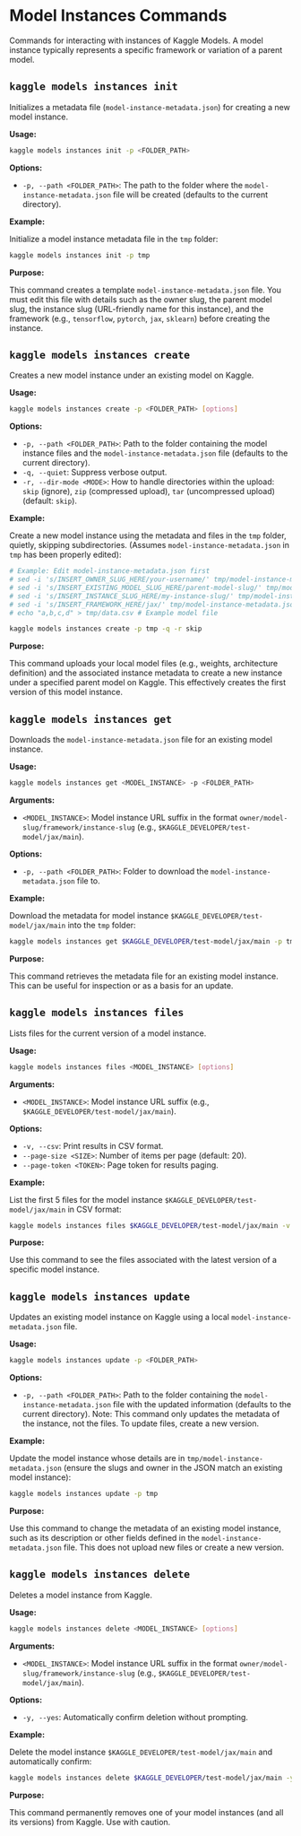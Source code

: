 # Model Instances Commands

Commands for interacting with instances of Kaggle Models. A model instance typically represents a specific framework or variation of a parent model.

## `kaggle models instances init`

Initializes a metadata file (`model-instance-metadata.json`) for creating a new model instance.

**Usage:**

```bash
kaggle models instances init -p <FOLDER_PATH>
```

**Options:**

*   `-p, --path <FOLDER_PATH>`: The path to the folder where the `model-instance-metadata.json` file will be created (defaults to the current directory).

**Example:**

Initialize a model instance metadata file in the `tmp` folder:

```bash
kaggle models instances init -p tmp
```

**Purpose:**

This command creates a template `model-instance-metadata.json` file. You must edit this file with details such as the owner slug, the parent model slug, the instance slug (URL-friendly name for this instance), and the framework (e.g., `tensorflow`, `pytorch`, `jax`, `sklearn`) before creating the instance.

## `kaggle models instances create`

Creates a new model instance under an existing model on Kaggle.

**Usage:**

```bash
kaggle models instances create -p <FOLDER_PATH> [options]
```

**Options:**

*   `-p, --path <FOLDER_PATH>`: Path to the folder containing the model instance files and the `model-instance-metadata.json` file (defaults to the current directory).
*   `-q, --quiet`: Suppress verbose output.
*   `-r, --dir-mode <MODE>`: How to handle directories within the upload: `skip` (ignore), `zip` (compressed upload), `tar` (uncompressed upload) (default: `skip`).

**Example:**

Create a new model instance using the metadata and files in the `tmp` folder, quietly, skipping subdirectories. (Assumes `model-instance-metadata.json` in `tmp` has been properly edited):

```bash
# Example: Edit model-instance-metadata.json first
# sed -i 's/INSERT_OWNER_SLUG_HERE/your-username/' tmp/model-instance-metadata.json
# sed -i 's/INSERT_EXISTING_MODEL_SLUG_HERE/parent-model-slug/' tmp/model-instance-metadata.json
# sed -i 's/INSERT_INSTANCE_SLUG_HERE/my-instance-slug/' tmp/model-instance-metadata.json
# sed -i 's/INSERT_FRAMEWORK_HERE/jax/' tmp/model-instance-metadata.json
# echo "a,b,c,d" > tmp/data.csv # Example model file

kaggle models instances create -p tmp -q -r skip
```

**Purpose:**

This command uploads your local model files (e.g., weights, architecture definition) and the associated instance metadata to create a new instance under a specified parent model on Kaggle. This effectively creates the first version of this model instance.

## `kaggle models instances get`

Downloads the `model-instance-metadata.json` file for an existing model instance.

**Usage:**

```bash
kaggle models instances get <MODEL_INSTANCE> -p <FOLDER_PATH>
```

**Arguments:**

*   `<MODEL_INSTANCE>`: Model instance URL suffix in the format `owner/model-slug/framework/instance-slug` (e.g., `$KAGGLE_DEVELOPER/test-model/jax/main`).

**Options:**

*   `-p, --path <FOLDER_PATH>`: Folder to download the `model-instance-metadata.json` file to.

**Example:**

Download the metadata for model instance `$KAGGLE_DEVELOPER/test-model/jax/main` into the `tmp` folder:

```bash
kaggle models instances get $KAGGLE_DEVELOPER/test-model/jax/main -p tmp
```

**Purpose:**

This command retrieves the metadata file for an existing model instance. This can be useful for inspection or as a basis for an update.

## `kaggle models instances files`

Lists files for the current version of a model instance.

**Usage:**

```bash
kaggle models instances files <MODEL_INSTANCE> [options]
```

**Arguments:**

*   `<MODEL_INSTANCE>`: Model instance URL suffix (e.g., `$KAGGLE_DEVELOPER/test-model/jax/main`).

**Options:**

*   `-v, --csv`: Print results in CSV format.
*   `--page-size <SIZE>`: Number of items per page (default: 20).
*   `--page-token <TOKEN>`: Page token for results paging.

**Example:**

List the first 5 files for the model instance `$KAGGLE_DEVELOPER/test-model/jax/main` in CSV format:

```bash
kaggle models instances files $KAGGLE_DEVELOPER/test-model/jax/main -v --page-size 5
```

**Purpose:**

Use this command to see the files associated with the latest version of a specific model instance.

## `kaggle models instances update`

Updates an existing model instance on Kaggle using a local `model-instance-metadata.json` file.

**Usage:**

```bash
kaggle models instances update -p <FOLDER_PATH>
```

**Options:**

*   `-p, --path <FOLDER_PATH>`: Path to the folder containing the `model-instance-metadata.json` file with the updated information (defaults to the current directory). Note: This command only updates the metadata of the instance, not the files. To update files, create a new version.

**Example:**

Update the model instance whose details are in `tmp/model-instance-metadata.json` (ensure the slugs and owner in the JSON match an existing model instance):

```bash
kaggle models instances update -p tmp
```

**Purpose:**

Use this command to change the metadata of an existing model instance, such as its description or other fields defined in the `model-instance-metadata.json` file. This does not upload new files or create a new version.

## `kaggle models instances delete`

Deletes a model instance from Kaggle.

**Usage:**

```bash
kaggle models instances delete <MODEL_INSTANCE> [options]
```

**Arguments:**

*   `<MODEL_INSTANCE>`: Model instance URL suffix in the format `owner/model-slug/framework/instance-slug` (e.g., `$KAGGLE_DEVELOPER/test-model/jax/main`).

**Options:**

*   `-y, --yes`: Automatically confirm deletion without prompting.

**Example:**

Delete the model instance `$KAGGLE_DEVELOPER/test-model/jax/main` and automatically confirm:

```bash
kaggle models instances delete $KAGGLE_DEVELOPER/test-model/jax/main -y
```

**Purpose:**

This command permanently removes one of your model instances (and all its versions) from Kaggle. Use with caution.

